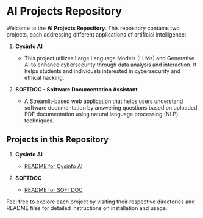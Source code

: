 
# AI Projects Repository

Welcome to the **AI Projects Repository**. This repository contains two projects, each addressing different applications of artificial intelligence:

1. **Cysinfo AI**  
   - This project utilizes Large Language Models (LLMs) and Generative AI to enhance cybersecurity through data analysis and interaction. It helps students and individuals interested in cybersecurity and ethical hacking.

2. **SOFTDOC - Software Documentation Assistant**  
   - A Streamlit-based web application that helps users understand software documentation by answering questions based on uploaded PDF documentation using natural language processing (NLP) techniques.

## Projects in this Repository

1. **Cysinfo AI**
   - [README for Cysinfo AI](./CysinfoAI/README.md)

2. **SOFTDOC**
   - [README for SOFTDOC](./SOFTDOC/README.md)

Feel free to explore each project by visiting their respective directories and README files for detailed instructions on installation and usage.
